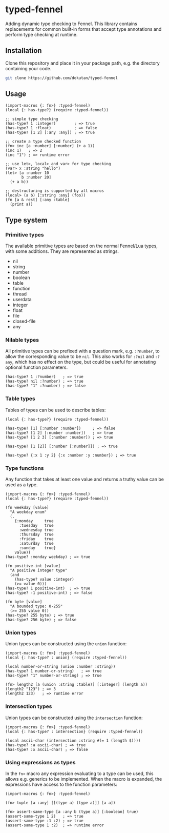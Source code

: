 # typed-fennel
Adding dynamic type checking to Fennel.
This library contains replacements for common built-in forms that accept type annotations and perform type checking at runtime.

## Installation
Clone this repository and place it in your package path, e.g. the directory containing your code.

```sh
git clone https://github.com/dokutan/typed-fennel
```

## Usage

```fennel
(import-macros {: fn>} :typed-fennel)
(local {: has-type?} (require :typed-fennel))

;; simple type checking
(has-type? 1 :integer)        ; => true
(has-type? 1 :float)          ; => false
(has-type? [1 2] [:any :any]) ; => true

;; create a type checked function
(fn> inc [a :number] [:number] (+ a 1))
(inc 1)   ; => 2
(inc "1") ; => runtime error

;; use let>, local> and var> for type checking
(var> x :string "hello")
(let> [a :number 10
       b :number 20]
  (+ a b))

;; destructuring is supported by all macros
(local> (a b) [:string :any] (foo))
(fn [a & rest] [:any :table]
  (print a))
```

## Type system

### Primitive types
The available primitive types are based on the normal Fennel/Lua types, with some additions. They are represented as strings.

- nil
- string
- number
- boolean
- table
- function
- thread
- userdata
- integer
- float
- file
- closed-file
- any

### Nilable types
All primitive types can be prefixed with a question mark, e.g. `:?number`, to allow the corresponding value to be `nil`. This also works for `:?nil` and `:?any`, which has no effect on the type, but could be useful for annotating optional function parameters.
```fennel
(has-type? 1 :?number)   ; => true
(has-type? nil :?number) ; => true
(has-type? "1" :?number) ; => false
```

### Table types
Tables of types can be used to describe tables:

```fennel
(local {: has-type?} (require :typed-fennel))

(has-type? [1] [:number :number])     ; => false
(has-type? [1 2] [:number :number])   ; => true
(has-type? [1 2 3] [:number :number]) ; => true

(has-type? [1 [2]] [:number [:number]]) ; => true

(has-type? {:x 1 :y 2} {:x :number :y :number}) ; => true
```

### Type functions
Any function that takes at least one value and returns a truthy value can be used as a type.

```fennel
(import-macros {: fn>} :typed-fennel)
(local {: has-type?} (require :typed-fennel))

(fn weekday [value]
  "A weekday enum"
  (.
    {:monday     true
      :tuesday   true
      :wednesday true
      :thursday  true
      :friday    true
      :saturday  true
      :sunday    true}
    value))
(has-type? :monday weekday) ; => true

(fn positive-int [value]
  "A positive integer type"
  (and
    (has-type? value :integer)
    (>= value 0)))
(has-type? 1 positive-int)  ; => true
(has-type? -1 positive-int) ; => false

(fn byte [value]
  "A bounded type: 0-255"
  (>= 255 value 0))
(has-type? 255 byte) ; => true
(has-type? 256 byte) ; => false
```

### Union types
Union types can be constructed using the ``union`` function:

```fennel
(import-macros {: fn>} :typed-fennel)
(local {: has-type? : union} (require :typed-fennel))

(local number-or-string (union :number :string))
(has-type? 1 number-or-string)   ; => true
(has-type? "1" number-or-string) ; => true

(fn> length2 [a (union :string :table)] [:integer] (length a))
(length2 "123") ; => 3
(length2 123)   ; => runtime error
```

### Intersection types
Union types can be constructed using the ``intersection`` function:

```fennel
(import-macros {: fn>} :typed-fennel)
(local {: has-type? : intersection} (require :typed-fennel))

(local ascii-char (intersection :string #(= 1 (length $))))
(has-type? :a ascii-char) ; => true
(has-type? :λ ascii-char) ; => false
```

### Using expressions as types
In the ``fn>`` macro any expression evaluating to a type can be used, this allows e.g. generics to be implemented.
When the macro is expanded, the expressions have access to the function parameters:

```fennel
(import-macros {: fn>} :typed-fennel)

(fn> tuple [a :any] [[(type a) (type a)]] [a a])

(fn> assert-same-type [a :any b (type a)] [:boolean] true)
(assert-same-type 1 2)   ; => true
(assert-same-type :1 :2) ; => true
(assert-same-type 1 :2)  ; => runtime error
```
